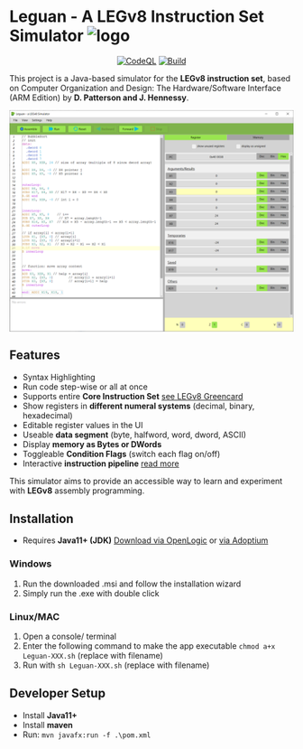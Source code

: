 # Leguan - A LEGv8 Instruction Set Simulator ![logo](./src/main/resources/thb/fbi/leguan/images/leguan@2x.png)

<div align="center">

[![CodeQL](https://github.com/GeoInter/Leguan/actions/workflows/codeql-analysis.yml/badge.svg?branch=main)](https://github.com/GeoInter/Leguan/actions/workflows/codeql-analysis.yml)
[![Build](https://github.com/GeoInter/Intrastellar/actions/workflows/build.yml/badge.svg)](https://github.com/GeoInter/Leguan/actions/workflows/build.yml)

</div>

This project is a Java-based simulator for the **LEGv8 instruction set**, based on Computer Organization and Design: The Hardware/Software Interface (ARM Edition) by **D. Patterson and J. Hennessy**.

<img alt="Screenshot Example" align="center" src="docs/images/Leguan1.PNG"/>


## Features
* Syntax Highlighting
* Run code step-wise or all at once
* Supports entire **Core Instruction Set** [see LEGv8 Greencard](https://www.usna.edu/Users/cs/lmcdowel/courses/ic220/S20/resources/ARM-v8-Quick-Reference-Guide.pdf)
* Show registers in **different numeral systems** (decimal, binary, hexadecimal)
* Editable register values in the UI
* Useable **data segment** (byte, halfword, word, dword, ASCII)
* Display **memory as Bytes or DWords**
* Toggleable **Condition Flags** (switch each flag on/off)
* Interactive **instruction pipeline** [read more](docs/pipelining/Pipelining_README.md)

This simulator aims to provide an accessible way to learn and experiment with **LEGv8** assembly programming.

## Installation

* Requires **Java11+ (JDK)** [Download via OpenLogic](https://www.openlogic.com/openjdk-downloads) or [via Adoptium](https://adoptium.net/de/temurin/releases/?version=11)


### Windows

1. Run the downloaded .msi and follow the installation wizard
2. Simply run the .exe with double click

### Linux/MAC

1. Open a console/ terminal
2. Enter the following command to make the app executable `chmod a+x Leguan-XXX.sh` (replace with filename)
3. Run with `sh Leguan-XXX.sh` (replace with filename)


## Developer Setup

* Install **Java11+**
* Install **maven** 
* Run: `mvn javafx:run -f .\pom.xml`
